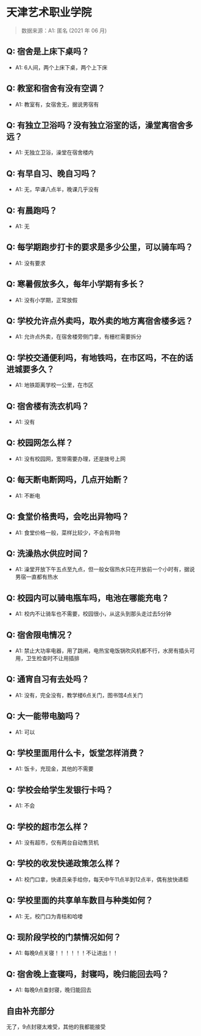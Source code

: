 # 天津艺术职业学院

> 数据来源：A1: 匿名 (2021 年 06 月)

## Q: 宿舍是上床下桌吗？

- A1: 6人间，两个上床下桌，两个上下床

## Q: 教室和宿舍有没有空调？

- A1: 教室有，女宿舍无，据说男宿有

## Q: 有独立卫浴吗？没有独立浴室的话，澡堂离宿舍多远？

- A1: 无独立卫浴，澡堂在宿舍楼内

## Q: 有早自习、晚自习吗？

- A1: 无，早课八点半，晚课几乎没有

## Q: 有晨跑吗？

- A1: 无

## Q: 每学期跑步打卡的要求是多少公里，可以骑车吗？

- A1: 没有要求

## Q: 寒暑假放多久，每年小学期有多长？

- A1: 没有小学期，正常放假

## Q: 学校允许点外卖吗，取外卖的地方离宿舍楼多远？

- A1: 允许点外卖，在宿舍楼旁侧门拿，有栅栏需要拆分

## Q: 学校交通便利吗，有地铁吗，在市区吗，不在的话进城要多久？

- A1: 地铁距离学校一公里，在市区

## Q: 宿舍楼有洗衣机吗？

- A1: 没有

## Q: 校园网怎么样？

- A1: 没有校园网，宽带需要办理，还是拨号上网

## Q: 每天断电断网吗，几点开始断？

- A1: 不断电

## Q: 食堂价格贵吗，会吃出异物吗？

- A1: 食堂价格一般，菜样比较少，不会有异物

## Q: 洗澡热水供应时间？

- A1: 澡堂开放下午五点至九点，但一般女宿热水只在开放前一个小时有，据说男宿一直都有热水

## Q: 校园内可以骑电瓶车吗，电池在哪能充电？

- A1: 校内不让骑车也不需要，校园很小，从这头到那头走过去5分钟

## Q: 宿舍限电情况？

- A1: 禁止大功率电器，用了跳闸，电热宝电饭锅吹风机都不行，水房有插头可用，卫生检查时不让用插排

## Q: 通宵自习有去处吗？

- A1: 没有，完全没有，教学楼6点关门，图书馆4点关门

## Q: 大一能带电脑吗？

- A1: 可以

## Q: 学校里面用什么卡，饭堂怎样消费？

- A1: 饭卡，充现金，其他的不需要

## Q: 学校会给学生发银行卡吗？

- A1: 不会

## Q: 学校的超市怎么样？

- A1: 没有超市，仅有两台自动售货机

## Q: 学校的收发快递政策怎么样？

- A1: 校门口拿，快递员亲手给你，每天中午11点半到12点半，偶有放快递柜

## Q: 学校里面的共享单车数目与种类如何？

- A1: 无，校门口为青桔和哈喽

## Q: 现阶段学校的门禁情况如何？

- A1: 每晚9点关寝！！！！！！不让进出！！

## Q: 宿舍晚上查寝吗，封寝吗，晚归能回去吗？

- A1: 每晚9点查封寝，晚归能回去

## 自由补充部分

无了，9点封寝太难受，其他的我都能接受